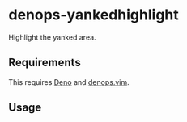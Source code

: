 # denops-yankedhighlight
Highlight the yanked area.

## Requirements
This requires [Deno](https://deno.land) and [denops.vim](https://github.com/vim-denops/denops.vim).

## Usage
